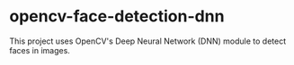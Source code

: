 # opencv-face-detection-dnn
 This project uses OpenCV's Deep Neural Network (DNN) module to detect faces in images. 
